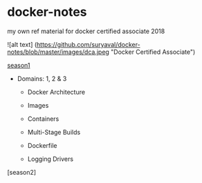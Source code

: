 # docker-notes
my own ref material for docker certified associate 2018

![alt text]         (https://github.com/suryaval/docker-notes/blob/master/images/dca.jpeg "Docker Certified Associate")

[season1](https://github.com/suryaval/docker-notes/tree/master/s1)

*   Domains: 1, 2 & 3

    *   Docker Architecture

    *   Images

    *   Containers

    *   Multi-Stage Builds

    *   Dockerfile

    *   Logging Drivers

[season2]

